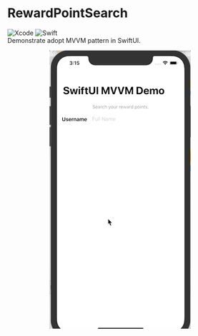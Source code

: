 # RewardPointSearch
![Xcode](https://img.shields.io/badge/Xcode-11.4-blue) ![Swift](https://img.shields.io/badge/Swift-5.2-orange)  
Demonstrate adopt MVVM pattern in SwiftUI.  
<p align="center">
    <img src="/.screenshot/screenshot.gif?sanitize=true">
</p>
